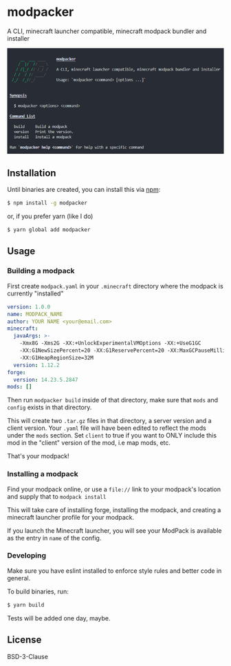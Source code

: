 # modpacker

A CLI, minecraft launcher compatible, minecraft modpack bundler and installer

![modpacker help screen](.github/modpacker.png)

## Installation

Until binaries are created, you can install this via [npm](https://npmjs.org):

```bash
$ npm install -g modpacker
```

or, if you prefer yarn (like I do)

```bash
$ yarn global add modpacker
```

## Usage

### Building a modpack

First create `modpack.yaml` in your `.minecraft` directory where the modpack is currently "installed"

```yaml
version: 1.0.0
name: MODPACK_NAME
author: YOUR NAME <your@email.com>
minecraft:
  javaArgs: >-
    -Xmx8G -Xms2G -XX:+UnlockExperimentalVMOptions -XX:+UseG1GC
    -XX:G1NewSizePercent=20 -XX:G1ReservePercent=20 -XX:MaxGCPauseMillis=50
    -XX:G1HeapRegionSize=32M
  version: 1.12.2
forge:
  version: 14.23.5.2847
mods: []
```

Then run `modpacker build` inside of that directory, make sure that `mods` and `config` exists in that directory.

This will create two `.tar.gz` files in that directory, a server version and a client version. Your `.yaml` file
will have been edited to reflect the mods under the `mods` section. Set `client` to true if you want to ONLY include
this mod in the "client" version of the mod, i.e map mods, etc.

That's your modpack!

### Installing a modpack

Find your modpack online, or use a `file://` link to your modpack's location and supply that to
`modpack install`

This will take care of installing forge, installing the modpack, and creating a minecraft launcher profile for your modpack.

If you launch the Minecraft launcher, you will see your ModPack is available as the entry in `name` of the config.

### Developing

Make sure you have eslint installed to enforce style rules and better code in general.

To build binaries, run:

```bash
$ yarn build
```

Tests will be added one day, maybe.

## License

BSD-3-Clause
